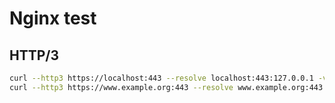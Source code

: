 # Nginx test

## HTTP/3

```bash
curl --http3 https://localhost:443 --resolve localhost:443:127.0.0.1 -vk
curl --http3 https://www.example.org:443 --resolve www.example.org:443:127.0.0.1 -vk
```
